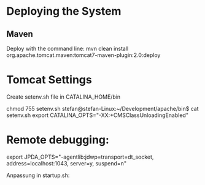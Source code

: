 Deploying the System
==================

Maven 
-------

Deploy with the command line:
    mvn clean install  org.apache.tomcat.maven:tomcat7-maven-plugin:2.0:deploy


Tomcat Settings
====================
Create setenv.sh file in CATALINA_HOME/bin

chmod 755 setenv.sh
stefan@stefan-Linux:~/Development/apache/bin$ cat setenv.sh
export CATALINA_OPTS="-XX:+CMSClassUnloadingEnabled"

Remote debugging:
=================
export JPDA_OPTS="-agentlib:jdwp=transport=dt_socket, address=localhost:1043, server=y, suspend=n"

Anpassung in  startup.sh:

